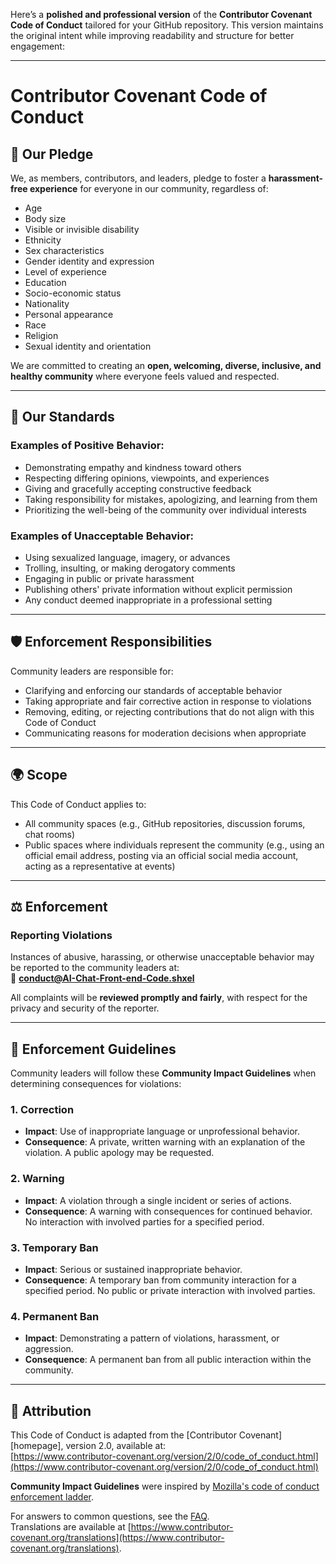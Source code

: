 Here’s a **polished and professional version** of the **Contributor Covenant Code of Conduct** tailored for your GitHub repository. This version maintains the original intent while improving readability and structure for better engagement:

---

# Contributor Covenant Code of Conduct

## 🌈 Our Pledge

We, as members, contributors, and leaders, pledge to foster a **harassment-free experience** for everyone in our community, regardless of:

- Age
- Body size
- Visible or invisible disability
- Ethnicity
- Sex characteristics
- Gender identity and expression
- Level of experience
- Education
- Socio-economic status
- Nationality
- Personal appearance
- Race
- Religion
- Sexual identity and orientation

We are committed to creating an **open, welcoming, diverse, inclusive, and healthy community** where everyone feels valued and respected.

---

## 🚀 Our Standards

### Examples of **Positive Behavior**:
- Demonstrating empathy and kindness toward others
- Respecting differing opinions, viewpoints, and experiences
- Giving and gracefully accepting constructive feedback
- Taking responsibility for mistakes, apologizing, and learning from them
- Prioritizing the well-being of the community over individual interests

### Examples of **Unacceptable Behavior**:
- Using sexualized language, imagery, or advances
- Trolling, insulting, or making derogatory comments
- Engaging in public or private harassment
- Publishing others' private information without explicit permission
- Any conduct deemed inappropriate in a professional setting

---

## 🛡️ Enforcement Responsibilities

Community leaders are responsible for:

- Clarifying and enforcing our standards of acceptable behavior
- Taking appropriate and fair corrective action in response to violations
- Removing, editing, or rejecting contributions that do not align with this Code of Conduct
- Communicating reasons for moderation decisions when appropriate

---

## 🌍 Scope

This Code of Conduct applies to:

- All community spaces (e.g., GitHub repositories, discussion forums, chat rooms)
- Public spaces where individuals represent the community (e.g., using an official email address, posting via an official social media account, acting as a representative at events)

---

## ⚖️ Enforcement

### Reporting Violations
Instances of abusive, harassing, or otherwise unacceptable behavior may be reported to the community leaders at:  
📧 **conduct@AI-Chat-Front-end-Code.shxel**

All complaints will be **reviewed promptly and fairly**, with respect for the privacy and security of the reporter.

---

## 📜 Enforcement Guidelines

Community leaders will follow these **Community Impact Guidelines** when determining consequences for violations:

### 1. **Correction**
- **Impact**: Use of inappropriate language or unprofessional behavior.
- **Consequence**: A private, written warning with an explanation of the violation. A public apology may be requested.

### 2. **Warning**
- **Impact**: A violation through a single incident or series of actions.
- **Consequence**: A warning with consequences for continued behavior. No interaction with involved parties for a specified period.

### 3. **Temporary Ban**
- **Impact**: Serious or sustained inappropriate behavior.
- **Consequence**: A temporary ban from community interaction for a specified period. No public or private interaction with involved parties.

### 4. **Permanent Ban**
- **Impact**: Demonstrating a pattern of violations, harassment, or aggression.
- **Consequence**: A permanent ban from all public interaction within the community.

---

## 📖 Attribution

This Code of Conduct is adapted from the [Contributor Covenant][homepage], version 2.0, available at:  
[https://www.contributor-covenant.org/version/2/0/code_of_conduct.html](https://www.contributor-covenant.org/version/2/0/code_of_conduct.html)

**Community Impact Guidelines** were inspired by [Mozilla's code of conduct enforcement ladder](https://github.com/mozilla/diversity).

For answers to common questions, see the [FAQ](https://www.contributor-covenant.org/faq).  
Translations are available at [https://www.contributor-covenant.org/translations](https://www.contributor-covenant.org/translations).

